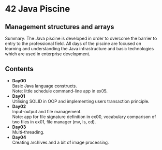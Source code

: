 # 42 Java Piscine

## Management structures and arrays

Summary: The Java piscine is developed in order to overcome the barrier to entry to the professional field. All days of the piscine are focused on learning and understanding the Java infrastructure and basic technologies which are used in enterprise development. 

## Contents
- **Day00**  
    Basic Java language constructs.  
    Note: little schedule command-line app in ex05.
- **Day01**  
    Utilising SOLID in OOP and implementing users transaction principle.
- **Day02**  
    Input-output and file management.  
    Note: app for file signature definition in ex00, vocabulary comparison of two files in ex01, file manager (mv, ls, cd).
- **Day03**  
    Multi-threading.
- **Day04**  
    Creating archives and a bit of image processing.
